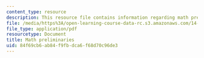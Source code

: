 ```yaml
---
content_type: resource
description: This resource file contains information regarding math preliminaries.
file: /media/https%3A/open-learning-course-data-rc.s3.amazonaws.com/14-11-insights-from-game-theory-into-social-behavior-fall-2013/84f69cb6ab84f9fbdca6f68d70c96de3_MIT14_11F13_Math_pre.pdf
file_type: application/pdf
resourcetype: Document
title: Math preliminaries
uid: 84f69cb6-ab84-f9fb-dca6-f68d70c96de3
---
```

